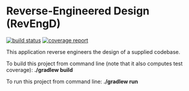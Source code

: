 # Reverse-Engineered Design (RevEngD)

[![build status](https://ada.csse.rose-hulman.edu/heshelhj/374-ThoroughbredsOfSin/badges/master/build.svg)](https://ada.csse.rose-hulman.edu/heshelhj/374-ThoroughbredsOfSin/commits/master)
[![coverage report](https://ada.csse.rose-hulman.edu/heshelhj/374-ThoroughbredsOfSin/badges/master/coverage.svg)](https://ada.csse.rose-hulman.edu/heshelhj/374-ThoroughbredsOfSin/commits/master)

This application reverse engineers the design of a supplied codebase.

To build this project from command line (note that it also computes test coverage):
**./gradlew build**


To run this project from command line:
**./gradlew run**
